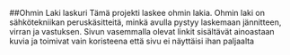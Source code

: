 ##Ohmin Laki laskuri
Tämä projekti laskee ohmin lakia. Ohmin laki on sähkötekniikan peruskäsitteitä, minkä avulla pystyy laskemaan jännitteen, virran ja vastuksen.
Sivun vasemmalla olevat linkit sisältävät ainoastaan kuvia ja toimivat vain koristeena että sivu ei näyttäisi ihan paljaalta
